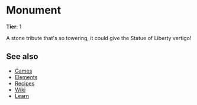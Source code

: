 # Monument

**Tier**: 1

A stone tribute that's so towering, it could give the Statue of Liberty vertigo!

## See also

* [Games](/wiki/games)
* [Elements](/wiki/elements)
* [Recipes](/wiki/recipes)
* [Wiki](/wiki/index)
* [Learn](/learn/index)